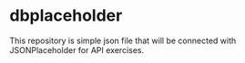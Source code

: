 # dbplaceholder

This repository is simple json file that will be connected with JSONPlaceholder for API exercises.

